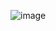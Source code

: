 ![image](https://user-images.githubusercontent.com/116339671/198519666-90fff5d4-3e5a-4ac8-b63b-e29ffbf15b26.png)


